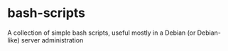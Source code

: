 # bash-scripts
 A collection of simple bash scripts, useful mostly in a Debian (or Debian-like) server administration
